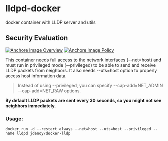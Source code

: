 # lldpd-docker
docker container with LLDP server and utils

## Security Evaluation
[![Anchore Image Overview](https://anchore.io/service/badges/image/3787017c32cbf66205252564ea2473ceef38f766730382359afdce26fdc13129)](https://anchore.io/image/dockerhub/jdenoy%2Fdocker-lldp%3Alatest)
[![Anchore Image Policy](https://anchore.io/service/badges/policy/3787017c32cbf66205252564ea2473ceef38f766730382359afdce26fdc13129?registry=dockerhub&repository=jdenoy/docker-lldp&tag=latest)](https://anchore.io)

This container needs full access to the network interfaces (--net=host) and must run in privileged mode (--privileged) to be able to send and receive LLDP packets from neighbors. It also needs --uts=host 
option to properly access host information data.

> Instead of using --privileged, you can specify --cap-add=NET_ADMIN --cap-add=NET_RAW options.

**By default LLDP packets are sent every 30 seconds, so you might not see neighbors immediately.**

### Usage: ###

	docker run -d --restart always --net=host --uts=host --privileged --name lldpd jdenoy/docker-lldp
